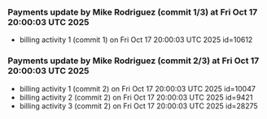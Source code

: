 
### Payments update by Mike Rodriguez (commit 1/3) at Fri Oct 17 20:00:03 UTC 2025
- billing activity 1 (commit 1) on Fri Oct 17 20:00:03 UTC 2025 id=10612

### Payments update by Mike Rodriguez (commit 2/3) at Fri Oct 17 20:00:03 UTC 2025
- billing activity 1 (commit 2) on Fri Oct 17 20:00:03 UTC 2025 id=10047
- billing activity 2 (commit 2) on Fri Oct 17 20:00:03 UTC 2025 id=9421
- billing activity 3 (commit 2) on Fri Oct 17 20:00:03 UTC 2025 id=28275
